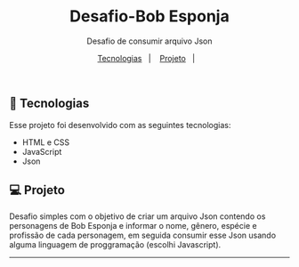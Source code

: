<h1 align="center"> Desafio-Bob Esponja </h1>

<p align="center">
Desafio de consumir arquivo Json
</p>

<p align="center">
  <a href="#-tecnologias">Tecnologias</a>&nbsp;&nbsp;&nbsp;|&nbsp;&nbsp;&nbsp;
  <a href="#-projeto">Projeto</a>&nbsp;&nbsp;&nbsp;|&nbsp;&nbsp;&nbsp;
</p>

<br>

## 🚀 Tecnologias

Esse projeto foi desenvolvido com as seguintes tecnologias:

- HTML e CSS
- JavaScript
- Json

## 💻 Projeto

Desafio simples com o objetivo de criar um arquivo Json contendo os personagens de Bob Esponja e informar o nome, gênero, espécie e profissão de cada personagem, em seguida consumir esse Json usando alguma linguagem de proggramação (escolhi Javascript).


---

